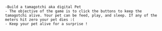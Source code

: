 <!-- Project Zero  -->
    -Build a tamagotchi aka digital Pet 
    - The objective of the game is to click the buttons to keep the tamagotchi alive. Your pet can be feed, play, and sleep. If any of the meters hit zero your pet dies :(
    - Keep your pet alive for a surprise ! 
<!-- User Stories/Game Logic -->
   
<!-- User Action: User can click on a feed button, when clicked the hunger bar increases at random will feed the pet  -->

<!-- User Action: User can click on Play button, when clicked the Boredom bar will also increase at random and pet will be Happy :) -->

<!-- User Action: User clicks Sleep button, when clicked Sleepiness bar will increase at random at pet will stay awake  -->

<!-- User Action: If user keeps bet alive within in set time Age increases by -->

<!-- User Action: If Pet is alvie until it tunrs 3, pet will evolve and game will end -->

<!--User: if any of the three bars reaches zero, the pet dies  -->
